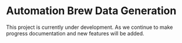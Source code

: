 # Automation Brew Data Generation

This project is currently under development. As we continue to make progress documentation and new features will be added.
